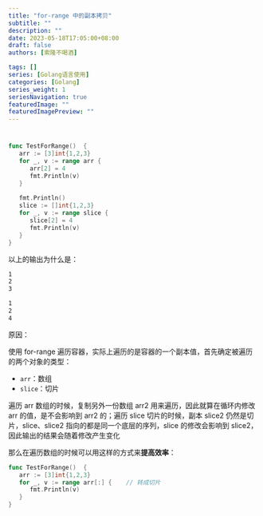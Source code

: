 ```yaml
---
title: "for-range 中的副本拷贝"
subtitle: ""
description: ""
date: 2023-05-18T17:05:00+08:00
draft: false
authors: [索隆不喝酒]

tags: []
series: [Golang语言使用]
categories: [Golang]
series_weight: 1
seriesNavigation: true
featuredImage: ""
featuredImagePreview: ""
---
```

<!--more-->
#


```go
func TestForRange()  {  
   arr := [3]int{1,2,3}  
   for _, v := range arr {  
      arr[2] = 4  
      fmt.Println(v)  
   }  
  
   fmt.Println()  
   slice := []int{1,2,3}  
   for _, v := range slice {  
      slice[2] = 4  
      fmt.Println(v)  
   }  
}
```

以上的输出为什么是：
```txt
1
2
3

1
2
4
```

原因：

使用 for-range 遍历容器，实际上遍历的是容器的一个副本值，首先确定被遍历的两个对象的类型：
- `arr`：数组
- `slice`：切片

遍历 arr 数组的时候，复制另外一份数组 arr2 用来遍历，因此就算在循环内修改 arr 的值，是不会影响到 arr2 的；遍历 slice 切片的时候，副本 slice2 仍然是切片，slice、slice2 指向的都是同一个底层的序列，slice 的修改会影响到 slice2，因此输出的结果会随着修改产生变化


那么在遍历数组的时候可以用这样的方式来**提高效率**：
```go {hl_lines=[3]}
func TestForRange()  {  
   arr := [3]int{1,2,3}  
   for _, v := range arr[:] {    // 转成切片
      fmt.Println(v)  
   }  
}
```